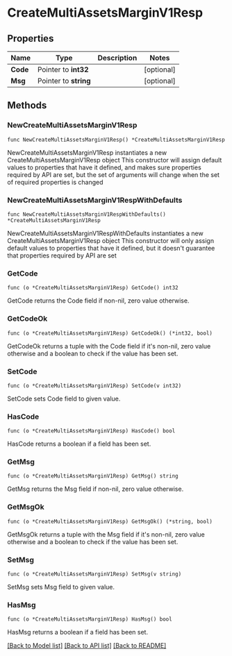 # CreateMultiAssetsMarginV1Resp

## Properties

Name | Type | Description | Notes
------------ | ------------- | ------------- | -------------
**Code** | Pointer to **int32** |  | [optional] 
**Msg** | Pointer to **string** |  | [optional] 

## Methods

### NewCreateMultiAssetsMarginV1Resp

`func NewCreateMultiAssetsMarginV1Resp() *CreateMultiAssetsMarginV1Resp`

NewCreateMultiAssetsMarginV1Resp instantiates a new CreateMultiAssetsMarginV1Resp object
This constructor will assign default values to properties that have it defined,
and makes sure properties required by API are set, but the set of arguments
will change when the set of required properties is changed

### NewCreateMultiAssetsMarginV1RespWithDefaults

`func NewCreateMultiAssetsMarginV1RespWithDefaults() *CreateMultiAssetsMarginV1Resp`

NewCreateMultiAssetsMarginV1RespWithDefaults instantiates a new CreateMultiAssetsMarginV1Resp object
This constructor will only assign default values to properties that have it defined,
but it doesn't guarantee that properties required by API are set

### GetCode

`func (o *CreateMultiAssetsMarginV1Resp) GetCode() int32`

GetCode returns the Code field if non-nil, zero value otherwise.

### GetCodeOk

`func (o *CreateMultiAssetsMarginV1Resp) GetCodeOk() (*int32, bool)`

GetCodeOk returns a tuple with the Code field if it's non-nil, zero value otherwise
and a boolean to check if the value has been set.

### SetCode

`func (o *CreateMultiAssetsMarginV1Resp) SetCode(v int32)`

SetCode sets Code field to given value.

### HasCode

`func (o *CreateMultiAssetsMarginV1Resp) HasCode() bool`

HasCode returns a boolean if a field has been set.

### GetMsg

`func (o *CreateMultiAssetsMarginV1Resp) GetMsg() string`

GetMsg returns the Msg field if non-nil, zero value otherwise.

### GetMsgOk

`func (o *CreateMultiAssetsMarginV1Resp) GetMsgOk() (*string, bool)`

GetMsgOk returns a tuple with the Msg field if it's non-nil, zero value otherwise
and a boolean to check if the value has been set.

### SetMsg

`func (o *CreateMultiAssetsMarginV1Resp) SetMsg(v string)`

SetMsg sets Msg field to given value.

### HasMsg

`func (o *CreateMultiAssetsMarginV1Resp) HasMsg() bool`

HasMsg returns a boolean if a field has been set.


[[Back to Model list]](../README.md#documentation-for-models) [[Back to API list]](../README.md#documentation-for-api-endpoints) [[Back to README]](../README.md)


